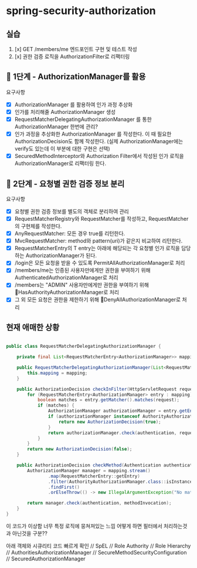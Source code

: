 # spring-security-authorization

## 실습

1. [x] GET /members/me 엔드포인트 구현 및 테스트 작성
2. [x] 권한 검증 로직을 AuthorizationFilter로 리팩터링

## 🚀 1단계 - AuthorizationManager를 활용

요구사항

- [x] AuthorizationManager 를 활용하여 인가 과정 추상화
- [x] 인가를 처리해줄 AuthorizationManager 생성
- [x] RequestMatcherDelegatingAuthorizationManager 를 통한 AuthorizationManager 한번에 관리?
- [x] 인가 과정을 추상화한 AuthorizationManager 를 작성한다. 이 때 필요한 AuthorizationDecision도 함께 작성한다. (실제 AuthorizationManager에는
  verify도 있는데 이 부분에 대한 구현은 선택)
- [x] SecuredMethodInterceptor와 Authorization Filter에서 작성된 인가 로직을 AuthorizationManager로 리팩터링 한다.

## 🚀 2단계 - 요청별 권한 검증 정보 분리

요구사항

- [x] 요청별 권한 검증 정보를 별도의 객체로 분리하여 관리
- [x] RequestMatcherRegistry와 RequestMatcher를 작성하고, RequestMatcher의 구현체를 작성한다.
- [x] AnyRequestMatcher: 모든 경우 true를 리턴한다.
- [x] MvcRequestMatcher: method와 pattern(uri)가 같은지 비교하여 리턴한다.
- [x] RequestMatcherEntry의 T entry는 아래에 해당되는 각 요청별 인가 로직을 담당하는 AuthorizationManager가 된다.
- [x] /login은 모든 요청을 받을 수 있도록 PermitAllAuthorizationManager로 처리
- [x] /members/me는 인증된 사용자만에게만 권한을 부여하기 위해 AuthenticatedAuthorizationManager로 처리
- [x] /members는 "ADMIN" 사용자만에게만 권한을 부여하기 위해 HasAuthorityAuthorizationManager로 처리
- [x] 그 외 모든 요청은 권한을 제한하기 위해 DenyAllAuthorizationManager로 처리

## 현재 애매한 상황

```java

public class RequestMatcherDelegatingAuthorizationManager {

    private final List<RequestMatcherEntry<AuthorizationManager>> mapping;

    public RequestMatcherDelegatingAuthorizationManager(List<RequestMatcherEntry<AuthorizationManager>> mapping) {
        this.mapping = mapping;
    }

    public AuthorizationDecision checkInFilter(HttpServletRequest request, Authentication authentication) {
        for (RequestMatcherEntry<AuthorizationManager> entry : mapping) {
            boolean matches = entry.getMatcher().matches(request);
            if (matches) {
                AuthorizationManager authorizationManager = entry.getEntry();
                if (authorizationManager instanceof AuthorityAuthorizationManager) {
                    return new AuthorizationDecision(true);
                }
                return authorizationManager.check(authentication, request);
            }
        }
        return new AuthorizationDecision(false);
    }

    public AuthorizationDecision checkMethod(Authentication authentication, MethodInvocation methodInvocation) {
        AuthorizationManager manager = mapping.stream()
                .map(RequestMatcherEntry::getEntry)
                .filter(AuthorityAuthorizationManager.class::isInstance)
                .findFirst()
                .orElseThrow(() -> new IllegalArgumentException("No matching authorization manager"));

        return manager.check(authentication, methodInvocation);
    }
}
```

이 코드가 이상함 너무 특정 로직에 뭉쳐져있는 느낌 어떻게 하면 필터에서 처리하는것과 아닌것을 구분??

아래 객체와 시큐리티 코드 빠르게 확인
// SpEL
// Role Authority
// Role Hierarchy
// AuthoritiesAuthorizationManager
// SecureMethodSecurityConfiguration
// SecuredAuthorizationManager
